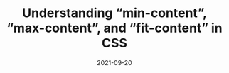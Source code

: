 ---
date: 2021-09-20
hidden: true
publisher: logrocket
tags:
  - css
target_url: https://blog.logrocket.com/understanding-min-content-max-content-fit-content-css/
title: Understanding “min-content”, “max-content”, and “fit-content” in CSS
---